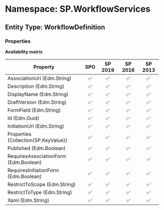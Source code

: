 # Namespace: SP.WorkflowServices

## Entity Type: WorkflowDefinition

### Properties

**Availability matrix**

Property | SPO | SP 2019 | SP 2016 | SP 2013
----------|:---:|:-------:|:-------:|:-------:
AssociationUrl (Edm.String) | ✅ | ✅ | ✅ | ✅
Description (Edm.String) | ✅ | ✅ | ✅ | ✅
DisplayName (Edm.String) | ✅ | ✅ | ✅ | ✅
DraftVersion (Edm.String) | ✅ | ✅ | ✅ | ✅
FormField (Edm.String) | ✅ | ✅ | ✅ | ✅
Id (Edm.Guid) | ✅ | ✅ | ✅ | ✅
InitiationUrl (Edm.String) | ✅ | ✅ | ✅ | ✅
Properties (Collection(SP.KeyValue)) | ✅ | ✅ | ✅ | ✅
Published (Edm.Boolean) | ✅ | ✅ | ✅ | ✅
RequiresAssociationForm (Edm.Boolean) | ✅ | ✅ | ✅ | ✅
RequiresInitiationForm (Edm.Boolean) | ✅ | ✅ | ✅ | ✅
RestrictToScope (Edm.String) | ✅ | ✅ | ✅ | ✅
RestrictToType (Edm.String) | ✅ | ✅ | ✅ | ✅
Xaml (Edm.String) | ✅ | ✅ | ✅ | ✅